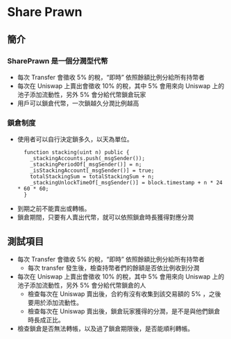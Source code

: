 # Share Prawn

## 簡介
### SharePrawn 是一個分潤型代幣
- 每次 Transfer 會徵收 5% 的稅，“即時” 依照餘額比例分給所有持幣者
- 每次在 Uniswap 上賣出會徵收 10% 的稅，其中 5% 會用來向 Uniswap 上的池子添加流動性，另外 5% 會分給代幣鎖倉玩家
- 用戶可以鎖倉代幣，一次鎖越久分潤比例越高

### 鎖倉制度
- 使用者可以自行決定鎖多久，以天為單位。
  ```solidity
    function stacking(uint n) public {
      _stackingAccounts.push(_msgSender());
      _stackingPeriodOf[_msgSender()] = n;
      _isStackingAccount[_msgSender()] = true;
      totalStackingSum = totalStackingSum + n;
      _stackingUnlockTimeOf[_msgSender()] = block.timestamp + n * 24 * 60 * 60;
    }
  ```
- 到期之前不能賣出或轉帳。
- 鎖倉期間，只要有人賣出代幣，就可以依照鎖倉時長獲得對應分潤

## 測試項目

- 每次 Transfer 會徵收 5% 的稅，“即時” 依照餘額比例分給所有持幣者
    - 每次 transfer 發生後，檢查持幣者們的餘額是否依比例收到分潤
- 每次在 Uniswap 上賣出會徵收 10% 的稅，其中 5% 會用來向 Uniswap 上的池子添加流動性，另外 5% 會分給代幣鎖倉的人
    - 檢查每次在 Uniswap 賣出後，合約有沒有收集到該交易額的 5% ，之後要用於添加流動性。
    - 檢查每次在 Uniswap 賣出後，鎖倉玩家獲得的分潤，是不是與他們鎖倉時長成正比。
- 檢查鎖倉是否無法轉帳，以及過了鎖倉期限後，是否能順利轉帳。
